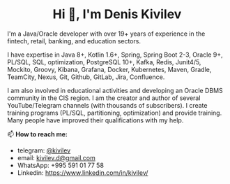 <h1 align="center">Hi 👋, I'm Denis Kivilev</h1>

I'm a Java/Oracle developer with over 19+ years of experience in the fintech, retail, banking, and education sectors.  

I have expertise in Java 8+, Kotlin 1.6+, Spring, Spring Boot 2-3, Oracle 9+, PL/SQL, SQL, optimization, PostgreSQL 10+, Kafka, Redis, Junit4/5, Mockito, Groovy, Kibana, Grafana, Docker, Kubernetes, Maven, Gradle, TeamCity, Nexus, Git, Github, GitLab, Jira, Confluence.  

I am also involved in educational activities and developing an Oracle DBMS community in the CIS region. I am the creator and author of several YouTube/Telegram channels (with thousands of subscribers). I create training programs (PL/SQL, partitioning, optimization) and provide training. Many people have improved their qualifications with my help.

📫 **How to reach me:** 
- telegram: [@kivilev](https://t.me/kivilev)
- email: kivilev.d@gmail.com
- WhatsApp: +995 591 01 77 58
- Linkedin: https://www.linkedin.com/in/kivilev/

<!--
**kivilev/kivilev** is a ✨ _special_ ✨ repository because its `README.md` (this file) appears on your GitHub profile.

Here are some ideas to get you started:

- 🔭 I’m currently working on ...
- 🌱 I’m currently learning ...
- 👯 I’m looking to collaborate on ...
- 🤔 I’m looking for help with ...
- 💬 Ask me about ...
- 📫 How to reach me: ...
- 😄 Pronouns: ...
- ⚡ Fun fact: ...
-->

